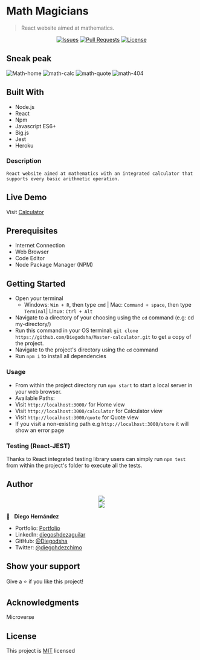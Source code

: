 # Math Magicians

>React website aimed at mathematics.

<p align="center">
  <a href="https://github.com/Diegodsha/Master-calculator/issues">
  <img src="https://img.shields.io/github/issues-raw/Diegodsha/Master-calculator?style=for-the-badge"
       alt="Issues"></a>
   <a href="https://github.com/Diegodsha/Master-calculator/pulls">
  <img src="https://img.shields.io/github/issues-pr/Diegodsha/Master-calculator?style=for-the-badge"
       alt="Pull Requests"></a>
   <a href="https://github.com/Diegodsha/Master-calculator/blob/develop/LICENSE">
  <img src="https://img.shields.io/github/license/Diegodsha/Master-calculator?style=for-the-badge"
       alt="License"></a>
</p>

## Sneak peak
![Math-home](https://user-images.githubusercontent.com/70416006/124972294-c9c15300-dfef-11eb-837b-2c450929b993.png)
![math-calc](https://user-images.githubusercontent.com/70416006/124972288-c8902600-dfef-11eb-9486-f052314a31b3.png)
![math-quote](https://user-images.githubusercontent.com/70416006/124972283-c7f78f80-dfef-11eb-83e9-160659c84a53.png)
![math-404](https://user-images.githubusercontent.com/70416006/124975141-4e61a080-dff3-11eb-9dd2-6de561373e4f.png)

## Built With


- Node.js
- React
- Npm
- Javascript ES6+
- Big.js
- Jest
- Heroku

### Description

    React website aimed at mathematics with an integrated calculator that supports every basic arithmetic operation.

## Live Demo

Visit [Calculator](https://master-calculator.herokuapp.com)

## Prerequisites

  - Internet Connection
  - Web Browser
  - Code Editor 
  - Node Package Manager (NPM)

## Getting Started

- Open your terminal 
  - Windows: `Win + R`, then type `cmd` | Mac: `Command + space`, then type `Terminal`| Linux: `Ctrl + Alt`
- Navigate to a directory of your choosing using the `cd` command (e.g: cd my-directory/)
- Run this command in your OS terminal: `git clone https://github.com/Diegodsha/Master-calculator.git` to get a copy of the project.
- Navigate to the project's directory using the `cd` command
- Run `npm i` to install all dependencies

### Usage

- From within the project directory run `npm start` to start a local server in your web browser.
- Available Paths:
 - Visit `http://localhost:3000/` for Home view
 - Visit `http://localhost:3000/calculator` for Calculator view
 - Visit `http://localhost:3000/quote` for Quote view
 - If you visit a non-existing path e.g `http://localhost:3000/store` it will show an error page

### Testing (React-JEST)

Thanks to React integrated testing library users can simply run `npm test` from within the project's folder to execute all the tests.


## Author
<div align="center">
<img src="https://user-images.githubusercontent.com/70416006/121233844-aff9e800-c858-11eb-99e4-d36b833d3fa9.png">
</div>
<div align="center">
<img src="https://user-images.githubusercontent.com/70416006/121235243-42e75200-c85a-11eb-967d-ea05dd5efe1f.png">
</div>

👤 &nbsp; **Diego Hernández**
- Portfolio: [Portfolio](https://dshagui.com/)
- LinkedIn: [diegoshdezaguilar](https://www.linkedin.com/in/diegoshdezaguilar/)
- GitHub: [@Diegodsha](https://github.com/Diegodsha)
- Twitter: [@diegohdezchimo](https://twitter.com/diegohdezchimo)

## Show your support

Give a ⭐️ if you like this project!

## Acknowledgments

Microverse

## License

This project is [MIT](https://github.com/Diegodsha/Master-calculator/blob/develop/LICENSE) licensed
